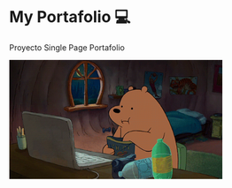 # My Portafolio 💻
Proyecto Single Page Portafolio

<img src="https://github.com/darsaveli/Mariam/blob/main/1479814528_webarebears.gif" width="385px" align="center">
